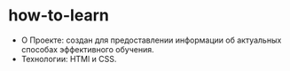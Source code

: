 # how-to-learn
- О Проекте: создан для предоставлении информации об актуальных способах эффективного обучения.
- Технологии: HTMl и CSS.
